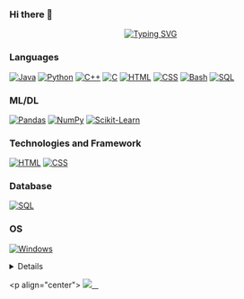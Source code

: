 ### Hi there 👋

<p align="center">
    <a href="https://github.com/skrShailesh">
        <img src="https://readme-typing-svg.demolab.com?font=Georgia&size=18&duration=2000&pause=100&multiline=true&width=500&height=80&lines=Hi!+ I'm +Shailesh+Kumar;A Computer Science Engineering student+%7C+%7C+;Welcome to my repo+%7C+%7C+" alt="Typing SVG" />
    </a>

### Languages
[![Java](https://img.shields.io/badge/java-black?style=for-the-badge&logo=openjdk)](https://github.com/wervlad)
[![Python](https://img.shields.io/badge/python-black?style=for-the-badge&logo=python)](https://github.com/wervlad)
[![C++](https://img.shields.io/badge/c++-black?style=for-the-badge&logo=cplusplus)](https://github.com/wervlad)
[![C](https://img.shields.io/badge/c-black?style=for-the-badge&logo=c)](https://github.com/wervlad)
[![HTML](https://img.shields.io/badge/HTML-black?style=for-the-badge&logo=HTML)](https://github.com/wervlad)
[![CSS](https://img.shields.io/badge/CSS-black?style=for-the-badge&logo=CSS)](https://github.com/wervlad)
[![Bash](https://img.shields.io/badge/bash-black?style=for-the-badge&logo=gnu-bash&logoColor=white)](https://github.com/wervlad)
[![SQL](https://img.shields.io/badge/sql-black?style=for-the-badge&logo=mysql)](https://github.com/wervlad)
  
### ML/DL
[![Pandas](https://img.shields.io/badge/pandas-black?style=for-the-badge&logo=pandas)](https://github.com/wervlad)
[![NumPy](https://img.shields.io/badge/numpy-black?style=for-the-badge&logo=numpy)](https://github.com/wervlad)
[![Scikit-Learn](https://img.shields.io/badge/scikit--learn-black?style=for-the-badge&logo=scikit-learn)](https://github.com/wervlad)
    
### Technologies and Framework
[![HTML](https://img.shields.io/badge/HTML-black?style=for-the-badge&logo=HTML)](https://github.com/wervlad)
[![CSS](https://img.shields.io/badge/CSS-black?style=for-the-badge&logo=CSS)](https://github.com/wervlad)
    
### Database
[![SQL](https://img.shields.io/badge/sql-black?style=for-the-badge&logo=mysql)](https://github.com/wervlad)
    
### OS  
[![Windows](https://img.shields.io/badge/Windows-black?style=for-the-badge&logo=Windows)](https://github.com/skr/shailesh)
    

 <details> 
 <p align="center"> 
   <a href="https://github.com/wervlad"> 
     <img src="http://github-profile-summary-cards.vercel.app/api/cards/profile-details?username=skrShailesh&theme=transparent" /> 
   </a> 
   <a href="https://github.com/skrShailesh"> 
     <img src="https://github-readme-streak-stats.herokuapp.com/?user=skrShailesh&hide_border=true&card_width=338&theme=transparent" /> 
   </a> 
   <a href="https://github.com/skrShailesh"> 
     <img src="http://github-profile-summary-cards.vercel.app/api/cards/stats?username=skrShailesh&theme=transparent" /> 
   </a> 
   <a href="https://github.com/skrShailesh"> 
     <img src="https://github-readme-stats.vercel.app/api/top-langs/?username=wervlad&langs_count=10&exclude_repo=&hide=jupyter%20notebook,vim%20script,cmake,makefile,batchfile,emacs%20lisp,css,html&layout=default&card_width=699&hide_border=true&theme=transparent" /> 
   </a> 
 </p> 
 </details> 
  
 <p align="center"> 
   <a href="https://github.com/skrShailesh"> 
     <img src="https://komarev.com/ghpvc/?username=skrShailesh&color=blue&style=flat)" /> 
   </a> 
 </p>
 
     
  

    

  
 


<!--
**skrShailesh/skrShailesh** is a ✨ _special_ ✨ repository because its `README.md` (this file) appears on your GitHub profile.

Here are some ideas to get you started:

- 🔭 I’m currently working on ...
- 🌱 I’m currently learning ...
- 👯 I’m looking to collaborate on ...
- 🤔 I’m looking for help with ...
- 💬 Ask me about ...
- 📫 How to reach me: ...
- 😄 Pronouns: ...
- ⚡ Fun fact: ...
-->
